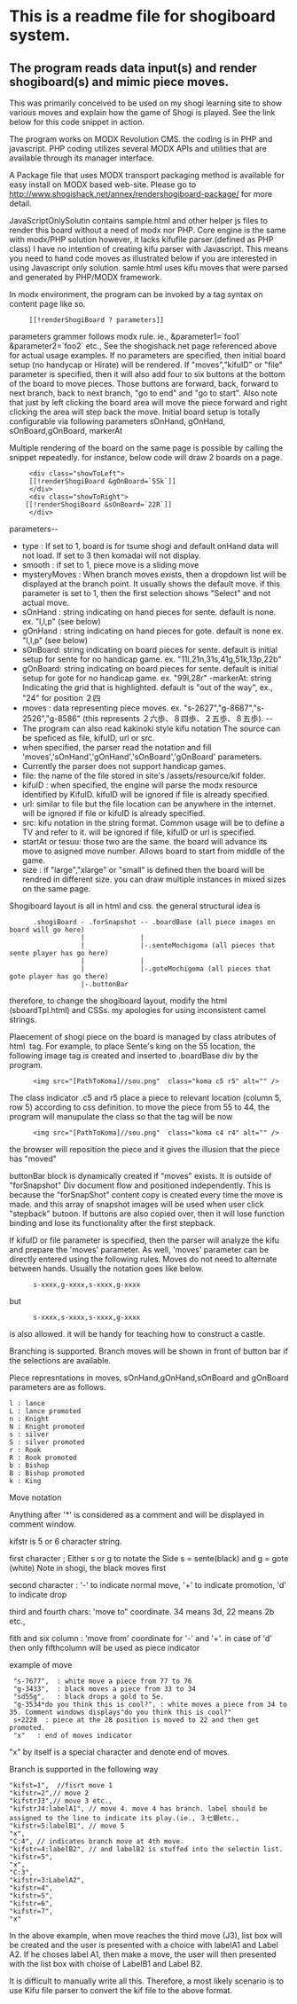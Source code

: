 # This is a readme file for shogiboard system.
## The program reads data input(s) and render shogiboard(s) and mimic piece moves.
This was primarily conceived to be used on my shogi learning site to show various moves and explain how the game of Shogi is played.
See the link below for this code snippet in action.

The program works on MODX Revolution CMS.  the coding is in PHP and javascript.
PHP coding utilizes several MODX APIs and utilities that are available through its manager interface.

A Package file that uses MODX transport packaging method is available for easy install on MODX based web-site.
Please  go to <http://www.shogishack.net/annex/rendershogiboard-package/> for more detail.

JavaScriptOnlySolutin contains sample.html  and other helper js files to render this board without a need of 
modx nor PHP. Core engine is the same with modx/PHP solution however, it lacks kifufile parser.(defined as PHP class)
I have no intention of creating kifu parser with Javascript. This means you need to hand code moves as illustrated below
if you are interested in using Javascript only solution.
samle.html uses kifu moves that were parsed and generated by PHP/MODX framework.

In modx environment, the program can be invoked by a tag syntax on content page like so.

         [[!renderShogiBoard ? parameters]]

 parameters grammer follows modx rule. ie.,  &parameter1=\`foo1\` &parameter2=\`foo2\` etc.,
See the shogishack.net page referenced above for actual usage examples.
If no parameters are specified, then initial board setup (no handycap or Hirate) will be rendered.
If "moves","kifuID" or "file"  parameter is specified, then it will also add four to six buttons at the bottom of 
the board to move pieces.
Those buttons are forward, back, forward to next branch, back to next branch, "go to end" and "go to start".
Also note that just by left clicking the board area will move the piece forward and right clicking the area will step back the move.
Initial board setup is totally configurable via following parameters
  sOnHand, gOnHand, sOnBoard,gOnBoard, markerAt

Multiple rendering of the board on the same page is possible by calling the snippet repeatedly.
for instance, below code will draw 2 boards on a page.

         <div class="showToLeft">
         [[!renderShogiBoard &gOnBoard=`55k`]]
         </div>
         <div class="showToRight">
        [[!renderShogiBoard &sOnBoard=`22R`]]
         </div>

parameters--
- type  : If set to 1, board is for tsume shogi and default onHand data will not load. If set to 3 then komadai will not display.
- smooth  : if set to 1, piece move is a sliding move
-  mysteryMoves : When branch moves exists, then a dropdown list will be displayed at the branch point. It usually shows the default move.  if this parameter is set to 1, then the first selection shows "Select" and not actual move.
- sOnHand : string indicating on hand pieces for sente. default is none. ex. "l,l,p" (see below)
- gOnHand : string indicating on hand pieces for gote. default is none ex. "l,l,p" (see below)
- sOnBoard: string indicating on board pieces for sente. default is initial setup for sente for no handicap game. ex. "11l,21n,31s,41g,51k,13p,22b"
- gOnBoard: string indicating on board pieces for sente. default is initial setup for gote for no handicap game. ex. "99l,28r"
-markerAt: string Indicating the grid that is highlighted. default is "out of the way", ex., "24" for position ２四
- moves : data representing piece moves. ex. "s-2627","g-8687","s-2526","g-8586" (this represents ２六歩、８四歩、２五歩、８五歩).
-- 
- The program can also read kakinoki style kifu notation  The source can be speficed as file, kifuID, url or src.
- when specified, the parser read the notation and fill 'moves','sOnHand','gOnHand','sOnBoard','gOnBoard' parameters. 
- Currently the parser does not support handicap games.
- file: the name of the file stored in site's /assets/resource/kif folder.
- kifuID : when specified, the engine will parse the modx resource identified by KifuID. kifuID will be ignored if file is already specified.
- url: similar to file but the file location can be anywhere in the internet. will be ignored if file or kifuID is already specified.
- src: kifu notation in the string format.  Common usage will be to define a TV and refer to it.  will be ignored if file, kifuID or url is specified.
- startAt or tesuu:  those two are the same. the board will advance its move to asigned move number. Allows board to start from middle of the game.
- size : if "large","xlarge" or "small" is defined then the board will be rendred in different size. you can draw multiple instances in mixed sizes on the same page.


Shogiboard layout is all in html and css.
the general structural idea is


          .shogiBoard - .forSnapshot -- .boardBase (all piece images on board will go here)
                      |              |
                      |              |-.senteMochigoma (all pieces that sente player has go here)
                      |              |
                      |              |-.goteMochigoma (all pieces that gote player has go there)
                      |-.buttonBar


therefore, to change the shogiboard layout, modify the html (sboardTpl.html) and CSSs.
my apologies for using inconsistent camel strings.

Plaecement of shogi piece on the board is managed by class atributes of html <img> tag.
For example, to place Sente's king on the 55 location, the following image tag is created and inserted to .boardBase div
by the program.

          <img src="[PathToKoma]//sou.png"  class="koma c5 r5" alt="" />
          

The class indicator .c5 and r5 place a piece to relevant location (column 5, row 5) according to css definition.
to move the piece from 55 to 44, the program will manupulate the class so that the tag will be now

          <img src="[PathToKoma]//sou.png"  class="koma c4 r4" alt="" />

the browser will reposition the piece and it gives the illusion that the piece has "moved"


buttonBar block is dynamically created if "moves" exists. It is outside of "forSnapshot" Div document flow and positioned independently.
This is because the "forSnapShot" content copy is created every time the move is made.
and this array of snapshot images will be used when user click "stepback" butoon.
If buttons are also copied over, then it will lose function binding and lose its functionality after the first stepback.

If kifuID or file parameter is specified, then the parser will analyze the kifu and prepare the 'moves' parameter.
As well, 'moves' parameter can be directly entered using the following rules.
Moves do not need to alternate between hands. Usually the notation goes like below.

          s-xxxx,g-xxxx,s-xxxx,g-xxxx

but

          s-xxxx,s-xxxx,s-xxxx,g-xxxx
          
is also allowed. it will be handy for teaching how to construct a castle.

Branching is supported. Branch moves will be shown in front of button bar if the selections are available.

Piece represntations in moves, sOnHand,gOnHand,sOnBoard and gOnBoard parameters are as follows.

    l : lance
    L : lance promoted
    n : Knight
    N : Knight promoted
    s : silver
    S : silver promoted
    r : Rook
    R : Rook promoted
    b : Bishop
    B : Bishop promoted
    k : King

Move notation

Anything after '*' is considered as a comment and will be displayed in comment window.

kifstr is 5 or 6 character string.

first character  ; Either s or g to notate the Side   s = sente(black) and g = gote (white) Note in shogi, the black moves first

second character :  '-' to indicate normal move, '+' to indicate promotion, 'd'  to indicate drop

third and fourth chars:  'move to" coordinate.  34 means 3d, 22 means 2b etc.,

fith and six column : 'move from' coordinate for '-' and '+'. in case of 'd' then only fifthcolumn will be used as piece indicator

example of move

     "s-7677",  : white move a piece from 77 to 76
     "g-3433",  : black moves a piece from 33 to 34
     "sd55g",   : black drops a gold to 5e.
     "g-3534*do you think this is cool?", : white moves a piece from 34 to 35. Comment windows displays"do you think this is cool?"
     s+2228  : piece at the 28 position is moved to 22 and then get promoted.
     "x"   : end of moves indicator

"x" by itself is a special character and denote end of moves.

Branch is supported in the following way

    "kifst=1",  //fisrt move 1
    "kifstr=2",// move 2
    "kifstrJ3",// move 3 etc.,
    "kifstrJ4:labelA1", // move 4. move 4 has branch. label should be assigned to the line to indicate its play.(ie., ３七銀etc.,
    "kifstr=5:labelB1", // move 5
    "x",
    "C:4", // indicates branch move at 4th move.
    "kifstr=4:labelB2", // and labelB2 is stuffed into the selectin list.
    "kifstr=5",
    "x",
    "C:3",
    "kifstr=3:LabelA2",
    "kifstr=4",
    "kifstr=5",
    "kifstr=6",
    "kifstr=7",
    "x"

In the above example, when move reaches the third move (J3), list box will be created and the user is presented with a choice with labelA1 and Label A2. If he choses label A1, then make a move, the user will then presented with the list box with choise of LabelB1 and Label B2. 

It is difficult to manually write all this. Therefore, a most likely scenario is to use Kifu file parser to convert the kif file to the above format.


